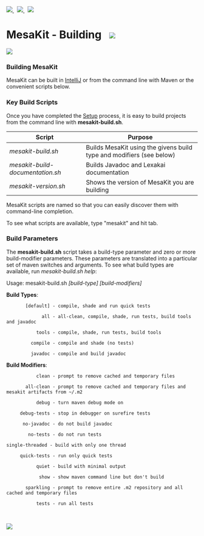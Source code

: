 <a href="https://github.com/Telenav/mesakit">
<img src="https://telenav.github.io/telenav-assets/images/logos/github/github-32.png" srcset="https://telenav.github.io/telenav-assets/images/logos/github/github-32-2x.png 2x"/>
</a>
&nbsp;
<a href="https://twitter.com/openmesakit">
<img src="https://telenav.github.io/telenav-assets/images/logos/twitter/twitter-32.png" srcset="https://telenav.github.io/telenav-assets/images/logos/twitter/twitter-32-2x.png 2x"/>
</a>
&nbsp;
<a href="https://mesakit.zulipchat.com">
<img src="https://telenav.github.io/telenav-assets/images/logos/zulip/zulip-32.png" srcset="https://telenav.github.io/telenav-assets/images/logos/zulip/zulip-32-2x.png 2x"/>
</a>

# MesaKit - Building   <img src="https://telenav.github.io/telenav-assets/images/icons/gears-32.png" srcset="https://telenav.github.io/telenav-assets/images/icons/gears-32-2x.png 2x"></img>

<img src="https://telenav.github.io/telenav-assets/images/separators/horizontal-line-512.png" srcset="https://telenav.github.io/telenav-assets/images/separators/horizontal-line-512-2x.png 2x"></img>

### Building MesaKit

MesaKit can be built in [IntelliJ](https://www.jetbrains.com/idea/download/) or from the command line with Maven or the convenient scripts below.

### Key Build Scripts

Once you have completed the [Setup](host-build-environment.md) process, it is easy to build projects from the command line with **mesakit-build.sh**.

| Script                           | Purpose                                                              |
|----------------------------------|----------------------------------------------------------------------|
| *mesakit-build.sh*               | Builds MesaKit using the givens build type and modifiers (see below) |
| *mesakit-build-documentation.sh* | Builds Javadoc and Lexakai documentation                             |
| *mesakit-version.sh*             | Shows the version of MesaKit you are building                        |

MesaKit scripts are named so that you can easily discover them with command-line completion.

To see what scripts are available, type "mesakit" and hit tab.

### Build Parameters

The **mesakit-build.sh** script takes a build-type parameter and zero or more build-modifier parameters. These parameters are translated into a particular set of maven switches and arguments. To see what build types are available, run *mesakit-build.sh help*:

Usage: mesakit-build.sh *[build-type] [build-modifiers]*

**Build Types**:

           [default] - compile, shade and run quick tests

                 all - all-clean, compile, shade, run tests, build tools and javadoc

               tools - compile, shade, run tests, build tools

             compile - compile and shade (no tests)

             javadoc - compile and build javadoc

**Build Modifiers**:

               clean - prompt to remove cached and temporary files

           all-clean - prompt to remove cached and temporary files and mesakit artifacts from ~/.m2

               debug - turn maven debug mode on

         debug-tests - stop in debugger on surefire tests

          no-javadoc - do not build javadoc

            no-tests - do not run tests

    single-threaded - build with only one thread

         quick-tests - run only quick tests

               quiet - build with minimal output

                show - show maven command line but don't build

           sparkling - prompt to remove entire .m2 repository and all cached and temporary files

               tests - run all tests

<br/> 

<img src="https://telenav.github.io/telenav-assets/images/separators/horizontal-line-512.png" srcset="https://telenav.github.io/telenav-assets/images/separators/horizontal-line-512-2x.png 2x"></img>
